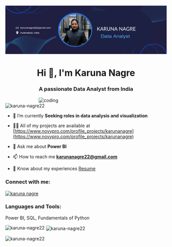 ![logo](https://github.com/Karuna-Nagre22/Karuna-Nagre22/blob/main/Blue%20and%20White%20Gradient%20Profile%20Data%20Analyst%20LinkedIn%20Article%20Cover%20Image.png)
<h1 align="center">Hi 👋, I'm Karuna Nagre</h1>
<h3 align="center">A passionate Data Analyst from India</h3>

<img align="right" alt="coding" width="400" src="https://analyticsindiamag.com/wp-content/uploads/2018/12/Data-Analytics-1.jpg">

<p align="left"> <img src="https://komarev.com/ghpvc/?username=karuna-nagre22&label=Profile%20views&color=0e75b6&style=flat" alt="karuna-nagre22" /> </p>

- 🌱 I’m currently **Seeking roles in data analysis and visualization**

- 👨‍💻 All of my projects are available at [https://www.novypro.com/profile_projects/karunanagre](https://www.novypro.com/profile_projects/karunanagre)

- 💬 Ask me about **Power BI**

- 📫 How to reach me **karunanagre22@gmail.com**

- 📄 Know about my experiences [Resume](https://docs.google.com/document/d/1WIs_90B9U_nitP7UHb4E92v24El5eP25/edit?usp=sharing&ouid=108680832738870422608&rtpof=true&sd=true)

<h3 align="left">Connect with me:</h3>
<p align="left">
<a href="https://linkedin.com/in/karunanagre" target="blank"><img align="center" src="https://raw.githubusercontent.com/rahuldkjain/github-profile-readme-generator/master/src/images/icons/Social/linked-in-alt.svg" alt="karuna nagre" height="30" width="40" /></a>
</p>

<h3 align="left">Languages and Tools:</h3>

Power BI, SQL, Fundamentals of Python

<p><img align="left" src="https://github-readme-stats.vercel.app/api/top-langs?username=karuna-nagre22&show_icons=true&locale=en&layout=compact" alt="karuna-nagre22" /></p>

<p>&nbsp;<img align="center" src="https://github-readme-stats.vercel.app/api?username=karuna-nagre22&show_icons=true&locale=en" alt="karuna-nagre22" /></p>

<p><img align="center" src="https://github-readme-streak-stats.herokuapp.com/?user=karuna-nagre22&" alt="karuna-nagre22" /></p>


